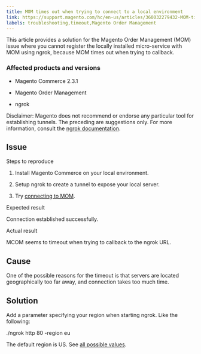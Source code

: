 ```yaml
---
title: MOM times out when trying to connect to a local environment
link: https://support.magento.com/hc/en-us/articles/360032279432-MOM-times-out-when-trying-to-connect-to-a-local-environment
labels: troubleshooting,timeout,Magento Order Management
---
```


This article provides a solution for the Magento Order Management (MOM) issue where you cannot register the locally installed micro-service with MOM using ngrok, because MOM times out when trying to callback.

### Affected products and versions

* Magento Commerce 2.3.1

* Magento Order Management

* ngrok

Disclaimer: Magento does not recommend or endorse any particular tool for establishing tunnels. The preceding are suggestions only. For more information, consult the [ngrok documentation](https://ngrok.com/docs "mailto:https://ngrok.com/docs").

## Issue

Steps to reproduce

1. Install Magento Commerce on your local environment.

1. Setup ngrok to create a tunnel to expose your local server.

1. Try [connecting to MOM](https://omsdocs.magento.com/en/integration/connector/setup-tutorial/).

Expected result

Connection established successfully.

Actual result

MCOM seems to timeout when trying to callback to the ngrok URL.

## Cause

One of the possible reasons for the timeout is that servers are located geographically too far away, and connection takes too much time.

## Solution

Add a parameter specifying your region when starting ngrok. Like the following:

./ngrok http 80 -region eu

The default region is US. See [all possible values](https://ngrok.com/docs#config_region).

